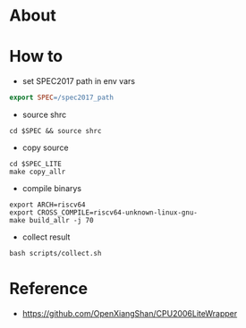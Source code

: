 # About

# How to

- set SPEC2017 path in env vars
``` Makefile
export SPEC=/spec2017_path

```

- source shrc

``` shell
cd $SPEC && source shrc
```

- copy source
``` shell
cd $SPEC_LITE
make copy_allr
```

- compile binarys
```
export ARCH=riscv64
export CROSS_COMPILE=riscv64-unknown-linux-gnu-
make build_allr -j 70
```
- collect result
```
bash scripts/collect.sh
```

# Reference
- https://github.com/OpenXiangShan/CPU2006LiteWrapper
